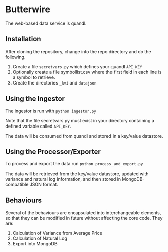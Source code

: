Butterwire
==========

The web-based data service is quandl.


Installation
------------

After cloning the repository, change into the repo directory and do the following.

1. Create a file `secretvars.py` which defines your quandl `API_KEY`
1. Optionally create a file symbollist.csv where the first field in each line is a symbol to retrieve.
1. Create the directories `_kvi` and `datajson` 


Using the Ingestor
------------------

The ingestor is run with `python ingestor.py`

Note that the file secretvars.py must exist in your directory containing a defined variable called `API_KEY`.

The data will be consumed from quandl and stored in a key/value datastore.


Using the Processor/Exporter
----------------------------

To process and export the data run `python process_and_export.py`

The data will be retrieved from the key/value datastore, updated with variance and natural log information, and then stored in MongoDB-compatible JSON format.


Behaviours
----------

Several of the behaviours are encapsulated into interchangeable elements, so that they can be modified in future without affecting the core code. They are:

1. Calculation of Variance from Average Price
1. Calculation of Natural Log
1. Export into MongoDB

